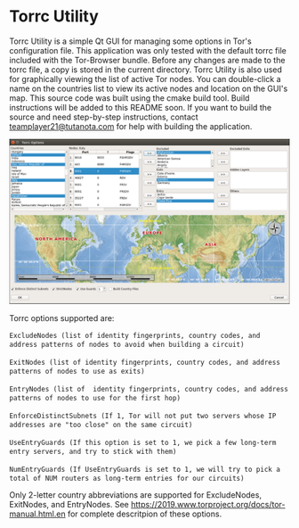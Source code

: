 # Torrc Utility
Torrc Utility is a simple Qt GUI for managing some options in Tor's configuration file. This application was only tested with the default torrc file included with the Tor-Browser bundle. Before any changes are made to the torrc file, a copy is stored in the current directory. Torrc Utility is also used for graphically viewing the list of active Tor nodes. You can double-click a name on the countries list to view its active nodes and location on the GUI's map. This source code was built using the cmake build tool. Build instructions will be added to this README soon. If you want to build the source and need step-by-step instructions, contact teamplayer21@tutanota.com for help with building the application.



![Alt text](torrc_utility_gui.png?raw=true "Torrc Utility")



Torrc options supported are:

	ExcludeNodes (list of identity fingerprints, country codes, and address patterns of nodes to avoid when building a circuit)

	ExitNodes (list of identity fingerprints, country codes, and address patterns of nodes to use as exits) 

	EntryNodes (list of  identity fingerprints, country codes, and address patterns of nodes to use for the first hop) 

	EnforceDistinctSubnets (If 1, Tor will not put two servers whose IP addresses are "too close" on the same circuit)

	UseEntryGuards (If this option is set to 1, we pick a few long-term entry servers, and try to stick with them)

	NumEntryGuards (If UseEntryGuards is set to 1, we will try to pick a total of NUM routers as long-term entries for our circuits)


Only 2-letter country abbreviations are supported for ExcludeNodes, ExitNodes, and EntryNodes. See https://2019.www.torproject.org/docs/tor-manual.html.en for complete descritpion of these options.






